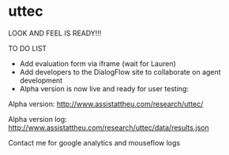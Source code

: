 # uttec

LOOK AND FEEL IS READY!!!

TO DO LIST
- Add evaluation form via iframe (wait for Lauren)
- Add developers to the DialogFlow site to collaborate on agent development
- Alpha version is now live and ready for user testing: 

Alpha version:
http://www.assistattheu.com/research/uttec/

Alpha version log:
http://www.assistattheu.com/research/uttec/data/results.json

Contact me for google analytics and mouseflow logs
